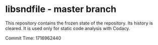 # libsndfile - master branch

This repository contains the frozen state of the repository.
Its history is cleared. It is used only for static code
analysis with Codacy.

Commit Time: 1716962440